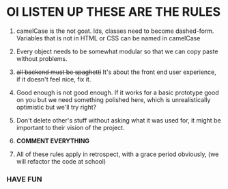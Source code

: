 ﻿# OI LISTEN UP THESE ARE THE RULES

 1. camelCase is the not goat. Ids, classes need to become dashed-form. Variables that is not in HTML or CSS can be named in camelCase

 3. Every object needs to be somewhat modular so that we can copy paste without problems.

 4. ~~all backend must be spaghetti~~ It's about the front end user experience, if it doesn't feel nice, fix it.

 5. Good enough is not good enough. If it works for a basic prototype good on you but we need something polished here, which is unrealistically optimistic but we'll try right?

 6. Don't delete other's stuff without asking what it was used for, it might be important to their vision of the project.

 7. **COMMENT EVERYTHING**

 8. All of these rules apply in retrospect, with a grace period obviously, (we will refactor the code at school)

### HAVE FUN
